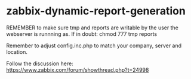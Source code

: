 zabbix-dynamic-report-generation
================================
REMEMBER to make sure tmp and reports are writable by the user the webserver is runnning as.
If in doubt: chmod 777 tmp reports

Remember to adjust config.inc.php to match your company, server and location.

Follow the discussion here:
https://www.zabbix.com/forum/showthread.php?t=24998
